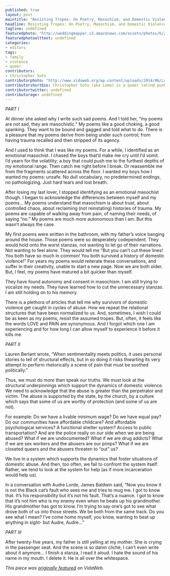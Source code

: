 ```yaml
---
published: true
layout: post
maintitle: "Resisting Tropes: On Poetry, Masochism, and Domestic Violence - {Young}ist"
headline: Resisting Tropes: On Poetry, Masochism, and Domestic Violence
tagline: undefined
featuredphoto: "http://weddingmapper.s3.amazonaws.com/assets/photos/6/29/154033_l.jpg"
featuredphotoalttext: undefined
categories: 
- editors
tags:
- family
- violence
- queer
contributors:
- Christopher Soto
contributorphoto: "http://www.vidaweb.org/wp-content/uploads/2014/06/LomaPic.jpg"
contributorshortbio: Christopher Soto (aka Loma) is a queer latin@ punk poet who is concerned with dismantling patriarchy and white supremacy. They are currently curating Nepantla, an e-journal dedicated to queer poets of color, in collaboration with The Lambda Literary Foundation. 
contributortwitter: undefined
contributorage: undefined
---
```

*_PART I_*

At dinner she asked why I write such sad poems. And I told her, “my poems are not sad, they are masochistic.” My poems like a good choking, a good spanking. They want to be bound and gagged and told what to do. There is a pleasure that my poems derive from being under such control; from having trauma recalled and then stripped of its agency.

And I used to think that I was like my poems. For a while, I identified as an emotional masochist. I chased the boys that’d make me cry until I’d vomit. I’d yearn for the volatility; a boy that could push me to the furthest depths of my emotional range. Then catch me right before I break. Or reassemble me from the fragments scattered across the floor. I wanted my boys how I wanted my poems: unsafe. No dull vocabulary, no predetermined endings, no pathologizing. Just hard tears and lost breath.

After losing my last lover, I stopped identifying as an emotional masochist though. I began to acknowledge the differences between myself and my poems… My poems understand that masochism is about trust, about controlled chaos, about reclaiming (not reinstating) histories of trauma. My poems are capable of walking away from pain, of naming their needs, of saying “no.” My poems are much more autonomous than I am. But this wasn’t always the case.

My first poems were written in the bathroom, with my father’s voice banging around the house. Those poems were so desperately codependent. They would hold onto the worst stanzas, not wanting to let go of their narrations. Not wanting to feel alone. They would tell me “But you can’t cut these lines! You both have so much in common! You both survived a history of domestic violence!” For years my poems would reiterate these conversations, and suffer in their creativity, unable to start a new page. Now we are both older. But, I feel, my poems have matured a bit quicker than myself.

They have found autonomy and consent in masochism. I am still trying to vocalize my needs. They have learned how to cut the unnecessary stanzas. I am still holding on to his memory.

There is a plethora of articles that tell me why survivors of domestic violence get caught in cycles of abuse. How we repeat the relational structures that have been normalized to us. And, sometimes, I wish I could be as keen as my poems, resist the assumed tropes. But, often, it feels like the words LOVE and PAIN are synonymous. And I forgot which one I am experiencing and for how long I can allow myself to experience it before it kills me.

*_PART II_*

Lauren Berlant wrote, “When sentimentality meets politics, it uses personal stories to tell of structural effects, but in so doing it risks thwarting its very attempt to perform rhetorically a scene of pain that must be soothed politically.”

Thus, we must do more than speak our truths. We must look at the structural underpinnings which support the dynamics of domestic violence. We need to acknowledge that the abuse is greater than the perpetrator and victim. The abuse is supported by the state, by the church, by a culture which says that some of us are worthy of protection (and some of us are not).

For example: Do we have a livable minimum wage? Do we have equal pay? Do our communities have affordable childcare? And affordable psychological services? A functional shelter system? Access to public transportation? And are the police really on our side when we are being abused? What if we are undocumented? What if we are drug addicts? What if we are sex workers and the abusers are our pimps? What if we are closeted queers and the abusers threaten to “out” us?

We live in a system which supports the dynamics that foster situations of domestic abuse. And then, too often, we fail to confront the system itself. Rather, we tend to look at the system for help (as if more incarceration would help us).

In a conversation with Audre Lorde, James Baldwin said, “Now you know it is not the Black cat’s fault who sees me and tries to mug me. I got to know that. It’s his responsibility but it’s not his fault. That’s a nuance. I got to know that it’s not him who is my enemy even when he beats up his grandmother. His grandmother has got to know. I’m trying to say one’s got to see what drove both of us into those streets. We be both from the same track. Do you see what I mean? I’ve come home myself, you know, wanting to beat up anything in sight- but Audre, Audre…”

*_PART III_*

After twenty-five years, my father is still yelling at my mother. She is crying in the passenger seat. And the scene is so damn cliché, I can’t even write about it anymore… I finish a stanza, I read it aloud. I hate the sound of his name in my mouth. I delete it. He is all over the whitespace.

_This piece was [originally featured](http://www.vidaweb.org/resisting-tropes-on-poetry-masochism-domestic-violence/) on VidaWeb._

